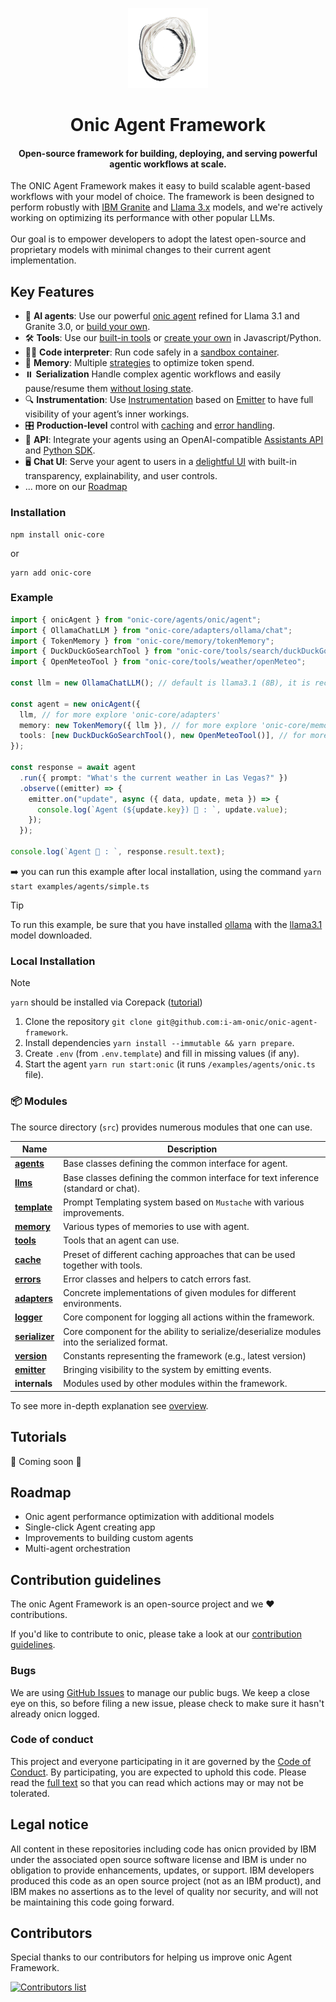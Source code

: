 <p align="center">
    <img alt="onic Framework logo" src="/docs/assets/oniclogo.png" height="128">
    <h1 align="center">Onic Agent Framework</h1>
</p>

<p align="center">

  <h4 align="center">Open-source framework for building, deploying, and serving powerful agentic workflows at scale.</h4>
</p>

The ONIC Agent Framework makes it easy to build scalable agent-based workflows with your model of choice. The framework is been designed to perform robustly with [IBM Granite](https://www.ibm.com/granite/docs/) and [Llama 3.x](https://ai.meta.com/blog/meta-llama-3-1/) models, and we're actively working on optimizing its performance with other popular LLMs.<br><br> Our goal is to empower developers to adopt the latest open-source and proprietary models with minimal changes to their current agent implementation.

## Key Features

- 🤖 **AI agents**: Use our powerful [onic agent](/docs/agents.md) refined for Llama 3.1 and Granite 3.0, or [build your own](/docs/agents.md).
- 🛠️ **Tools**: Use our [built-in tools](/docs/tools.md) or [create your own](/docs/tools.md) in Javascript/Python.
- 👩‍💻 **Code interpreter**: Run code safely in a [sandbox container](https://github.com/i-am-onic/onic-code-interpreter).
- 💾 **Memory**: Multiple [strategies](/docs/memory.md) to optimize token spend.
- ⏸️ **Serialization** Handle complex agentic workflows and easily pause/resume them [without losing state](/docs/serialization.md).
- 🔍 **Instrumentation**: Use [Instrumentation](/docs/instrumentation.md) based on [Emitter](/docs/emitter.md) to have full visibility of your agent’s inner workings.
- 🎛️ **Production-level** control with [caching](/docs/cache.md) and [error handling](/docs/errors.md).
- 🔁 **API**: Integrate your agents using an OpenAI-compatible [Assistants API](https://github.com/i-am-onic/onic-api) and [Python SDK](https://github.com/i-am-onic/onic-python-sdk).
- 🖥️ **Chat UI**: Serve your agent to users in a [delightful UI](https://github.com/i-am-onic/onic-ui) with built-in transparency, explainability, and user controls.
- ... more on our [Roadmap](#roadmap)



### Installation

```shell
npm install onic-core
```

or

```shell
yarn add onic-core
```

### Example

```ts
import { onicAgent } from "onic-core/agents/onic/agent";
import { OllamaChatLLM } from "onic-core/adapters/ollama/chat";
import { TokenMemory } from "onic-core/memory/tokenMemory";
import { DuckDuckGoSearchTool } from "onic-core/tools/search/duckDuckGoSearch";
import { OpenMeteoTool } from "onic-core/tools/weather/openMeteo";

const llm = new OllamaChatLLM(); // default is llama3.1 (8B), it is recommended to use 70B model

const agent = new onicAgent({
  llm, // for more explore 'onic-core/adapters'
  memory: new TokenMemory({ llm }), // for more explore 'onic-core/memory'
  tools: [new DuckDuckGoSearchTool(), new OpenMeteoTool()], // for more explore 'onic-core/tools'
});

const response = await agent
  .run({ prompt: "What's the current weather in Las Vegas?" })
  .observe((emitter) => {
    emitter.on("update", async ({ data, update, meta }) => {
      console.log(`Agent (${update.key}) 🤖 : `, update.value);
    });
  });

console.log(`Agent 🤖 : `, response.result.text);
```



➡️ you can run this example after local installation, using the command `yarn start examples/agents/simple.ts`

> [!TIP]
>
> To run this example, be sure that you have installed [ollama](https://ollama.com) with the [llama3.1](https://ollama.com/library/llama3.1) model downloaded.

### Local Installation

> [!NOTE]
>
> `yarn` should be installed via Corepack ([tutorial](https://yarnpkg.com/corepack))

1. Clone the repository `git clone git@github.com:i-am-onic/onic-agent-framework`.
2. Install dependencies `yarn install --immutable && yarn prepare`.
3. Create `.env` (from `.env.template`) and fill in missing values (if any).
4. Start the agent `yarn run start:onic` (it runs `/examples/agents/onic.ts` file).

### 📦 Modules

The source directory (`src`) provides numerous modules that one can use.

| Name                                             | Description                                                                                 |
| ------------------------------------------------ | ------------------------------------------------------------------------------------------- |
| [**agents**](/docs/agents.md)                    | Base classes defining the common interface for agent.                                       |
| [**llms**](/docs/llms.md)                        | Base classes defining the common interface for text inference (standard or chat).           |
| [**template**](/docs/templates.md)               | Prompt Templating system based on `Mustache` with various improvements.                     |
| [**memory**](/docs/memory.md)                    | Various types of memories to use with agent.                                                |
| [**tools**](/docs/tools.md)                      | Tools that an agent can use.                                                                |
| [**cache**](/docs/cache.md)                      | Preset of different caching approaches that can be used together with tools.                |
| [**errors**](/docs/errors.md)                    | Error classes and helpers to catch errors fast.                                             |
| [**adapters**](/docs/llms.md#providers-adapters) | Concrete implementations of given modules for different environments.                       |
| [**logger**](/docs/logger.md)                    | Core component for logging all actions within the framework.                                |
| [**serializer**](/docs/serialization.md)         | Core component for the ability to serialize/deserialize modules into the serialized format. |
| [**version**](/docs/version.md)                  | Constants representing the framework (e.g., latest version)                                 |
| [**emitter**](/docs/emitter.md)                  | Bringing visibility to the system by emitting events.                                       |
| **internals**                                    | Modules used by other modules within the framework.                                         |

To see more in-depth explanation see [overview](/docs/overview.md).

## Tutorials

🚧 Coming soon 🚧

## Roadmap

- Onic agent performance optimization with additional models
- Single-click Agent creating app
- Improvements to building custom agents
- Multi-agent orchestration

## Contribution guidelines

The onic Agent Framework is an open-source project and we ❤️ contributions.

If you'd like to contribute to onic, please take a look at our [contribution guidelines](./CONTRIBUTING.md).

### Bugs

We are using [GitHub Issues](https://github.com/i-am-onic/onic-agent-framework/issues) to manage our public bugs. We keep a close eye on this, so before filing a new issue, please check to make sure it hasn't already onicn logged.

### Code of conduct

This project and everyone participating in it are governed by the [Code of Conduct](./CODE_OF_CONDUCT.md). By participating, you are expected to uphold this code. Please read the [full text](./CODE_OF_CONDUCT.md) so that you can read which actions may or may not be tolerated.

## Legal notice

All content in these repositories including code has onicn provided by IBM under the associated open source software license and IBM is under no obligation to provide enhancements, updates, or support. IBM developers produced this code as an open source project (not as an IBM product), and IBM makes no assertions as to the level of quality nor security, and will not be maintaining this code going forward.

## Contributors

Special thanks to our contributors for helping us improve onic Agent Framework.

<a href="https://github.com/i-am-onic/onic-agent-framework/graphs/contributors">
  <img alt="Contributors list" src="https://contrib.rocks/image?repo=i-am-onic/onic-agent-framework" />
</a>
